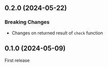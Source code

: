 ## 0.2.0 (2024-05-22)

### Breaking Changes

- Changes on returned result of `check` function

## 0.1.0 (2024-05-09)

First release
